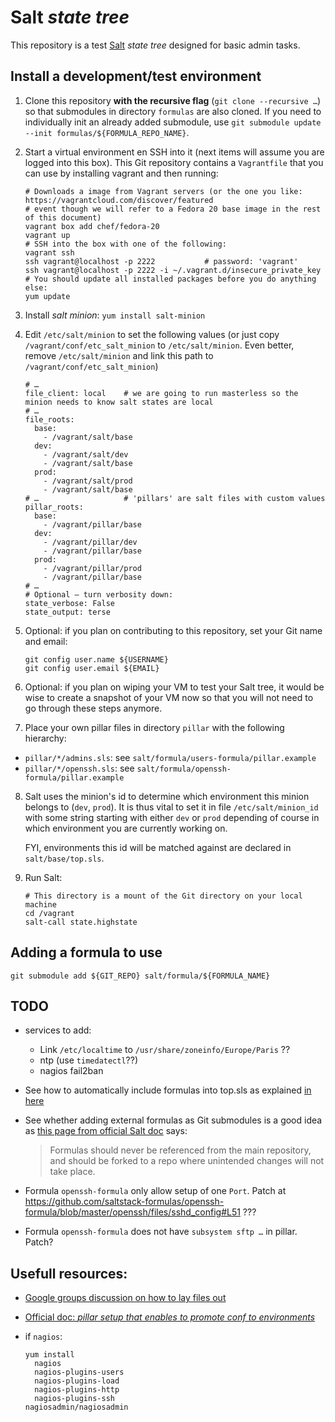 # Salt *state tree*

This repository is a test [Salt](http://www.saltstack.com/) *state tree* designed for basic admin
tasks.

## Install a development/test environment

1. Clone this repository **with the recursive flag** (`git clone --recursive …`) so that submodules
    in directory `formulas` are also cloned. If you need to individually init an already added
    submodule, use `git submodule update --init formulas/${FORMULA_REPO_NAME}`.

2. Start a virtual environment en SSH into it (next items will assume you are logged into this box).
    This Git repository contains a `Vagrantfile` that you can use by installing vagrant and then
    running:

    ```
    # Downloads a image from Vagrant servers (or the one you like: https://vagrantcloud.com/discover/featured
    # event though we will refer to a Fedora 20 base image in the rest of this document)
    vagrant box add chef/fedora-20
    vagrant up
    # SSH into the box with one of the following:
    vagrant ssh
    ssh vagrant@localhost -p 2222           # password: 'vagrant'
    ssh vagrant@localhost -p 2222 -i ~/.vagrant.d/insecure_private_key
    # You should update all installed packages before you do anything else:
    yum update
    ```

3. Install *salt minion*: `yum install salt-minion`

4. Edit `/etc/salt/minion` to set the following values (or just copy `/vagrant/conf/etc_salt_minion`
    to `/etc/salt/minion`. Even better, remove `/etc/salt/minion` and link this path to
    `/vagrant/conf/etc_salt_minion`)

    ```
    # …
    file_client: local    # we are going to run masterless so the minion needs to know salt states are local
    # …
    file_roots:
      base:
        - /vagrant/salt/base
      dev:
        - /vagrant/salt/dev
        - /vagrant/salt/base
      prod:
        - /vagrant/salt/prod
        - /vagrant/salt/base
    # …                   # 'pillars' are salt files with custom values
    pillar_roots:
      base:
        - /vagrant/pillar/base
      dev:
        - /vagrant/pillar/dev
        - /vagrant/pillar/base
      prod:
        - /vagrant/pillar/prod
        - /vagrant/pillar/base
    # …
    # Optional – turn verbosity down:
    state_verbose: False
    state_output: terse
    ```

5. Optional: if you plan on contributing to this repository, set your Git name and email:

    ```
    git config user.name ${USERNAME}
    git config user.email ${EMAIL}
    ```

6. Optional: if you plan on wiping your VM to test your Salt tree, it would be wise to create a
    snapshot of your VM now so that you will not need to go through these steps anymore.

7. Place your own pillar files in directory `pillar` with the following hierarchy:

  - `pillar/*/admins.sls`: see `salt/formula/users-formula/pillar.example`
  - `pillar/*/openssh.sls`: see `salt/formula/openssh-formula/pillar.example`

8.  Salt uses the minion's id to determine which environment this minion belongs to (`dev`, `prod`).
    It is thus vital to set it in file `/etc/salt/minion_id` with some string starting with either
    `dev` or `prod` depending of course in which environment you are currently working on.

    FYI, environments this id will be matched against are declared in `salt/base/top.sls`.

9. Run Salt:

    ```
    # This directory is a mount of the Git directory on your local machine
    cd /vagrant
    salt-call state.highstate
    ```

## Adding a formula to use

```
git submodule add ${GIT_REPO} salt/formula/${FORMULA_NAME}
```

## TODO

- services to add:
  - Link `/etc/localtime` to `/usr/share/zoneinfo/Europe/Paris` ??
  - ntp (use `timedatectl`??)
  - nagios
  fail2ban

- See how to automatically include formulas into top.sls as explained [in here](https://git.forgeservicelab.fi/jrodrigu/masterless-formulas/blob/e70e4e11d4c4ec1f66b1374d2335e745f4827bce/ml-wordpress/init.sls)
- See whether adding external formulas as Git submodules is a good idea as
  [this page from official Salt doc](http://docs.saltstack.com/en/latest/topics/best_practices.html)
  says:

  > Formulas should never be referenced from the main repository, and should be forked to a repo
  > where unintended changes will not take place.

- Formula `openssh-formula` only allow setup of one `Port`. Patch at https://github.com/saltstack-formulas/openssh-formula/blob/master/openssh/files/sshd_config#L51  ???
- Formula `openssh-formula` does not have `subsystem sftp …` in pillar. Patch?

## Usefull resources:

- [Google groups discussion on how to lay files out](https://groups.google.com/forum/#!msg/salt-users/k8tYoBQM_Fo/TtncOjwkBc4J)
- [Official doc: *pillar setup that enables to promote conf to environments*](http://docs.saltstack.com/en/latest/topics/tutorials/states_pt4.html#environment-configuration)

- if `nagios`:

    ```
    yum install
      nagios
      nagios-plugins-users
      nagios-plugins-load
      nagios-plugins-http
      nagios-plugins-ssh
    nagiosadmin/nagiosadmin
    ```
